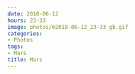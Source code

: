 ```yaml
---
date: 2018-06-12
hours: 23-33
image: photos/m2018-06-12_23-33_gb.gif
categories: 
- Photos 
tags: 
- Mars 
title: Mars
---
```

